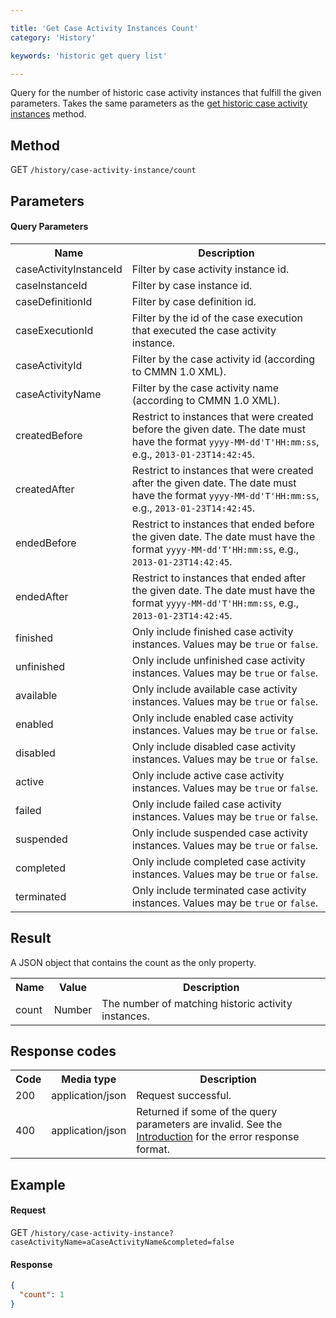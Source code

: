```yaml
---

title: 'Get Case Activity Instances Count'
category: 'History'

keywords: 'historic get query list'

---
```


Query for the number of historic case activity instances that fulfill the given parameters.  Takes
the same parameters as the [get historic case activity
instances](ref:#history-get-case-activity-instances-historic) method.


Method
------

GET `/history/case-activity-instance/count`

Parameters
----------

#### Query Parameters

<table class="table table-striped">
  <tr>
    <th>Name</th>
    <th>Description</th>
  </tr>
  <tr>
    <td>caseActivityInstanceId</td>
    <td>Filter by case activity instance id.</td>
  </tr>
  <tr>
    <td>caseInstanceId</td>
    <td>Filter by case instance id.</td>
  </tr>
  <tr>
    <td>caseDefinitionId</td>
    <td>Filter by case definition id.</td>
  </tr>
  <tr>
    <td>caseExecutionId</td>
    <td>Filter by the id of the case execution that executed the case activity instance.</td>
  </tr>
  <tr>
    <td>caseActivityId</td>
    <td>Filter by the case activity id (according to CMMN 1.0 XML).</td>
  </tr>
  <tr>
    <td>caseActivityName</td>
    <td>Filter by the case activity name (according to CMMN 1.0 XML).</td>
  </tr>
  <tr>
    <td>createdBefore</td>
    <td>Restrict to instances that were created before the given date. The date must have the format <code>yyyy-MM-dd'T'HH:mm:ss</code>, e.g., <code>2013-01-23T14:42:45</code>.</td>
  </tr>
  <tr>
    <td>createdAfter</td>
    <td>Restrict to instances that were created after the given date. The date must have the format <code>yyyy-MM-dd'T'HH:mm:ss</code>, e.g., <code>2013-01-23T14:42:45</code>.</td>
  </tr>
  <tr>
    <td>endedBefore</td>
    <td>Restrict to instances that ended before the given date. The date must have the format <code>yyyy-MM-dd'T'HH:mm:ss</code>, e.g., <code>2013-01-23T14:42:45</code>.</td>
  </tr>
  <tr>
    <td>endedAfter</td>
    <td>Restrict to instances that ended after the given date. The date must have the format <code>yyyy-MM-dd'T'HH:mm:ss</code>, e.g., <code>2013-01-23T14:42:45</code>.</td>
  </tr>
  <tr>
    <td>finished</td>
    <td>Only include finished case activity instances. Values may be <code>true</code> or <code>false</code>.</td>
  </tr>
  <tr>
    <td>unfinished</td>
    <td>Only include unfinished case activity instances. Values may be <code>true</code> or <code>false</code>.</td>
  </tr>
  <tr>
    <td>available</td>
    <td>Only include available case activity instances. Values may be <code>true</code> or <code>false</code>.</td>
  </tr>
  <tr>
    <td>enabled</td>
    <td>Only include enabled case activity instances. Values may be <code>true</code> or <code>false</code>.</td>
  </tr>
  <tr>
    <td>disabled</td>
    <td>Only include disabled case activity instances. Values may be <code>true</code> or <code>false</code>.</td>
  </tr>
  <tr>
    <td>active</td>
    <td>Only include active case activity instances. Values may be <code>true</code> or <code>false</code>.</td>
  </tr>
  <tr>
    <td>failed</td>
    <td>Only include failed case activity instances. Values may be <code>true</code> or <code>false</code>.</td>
  </tr>
  <tr>
    <td>suspended</td>
    <td>Only include suspended case activity instances. Values may be <code>true</code> or <code>false</code>.</td>
  </tr>
  <tr>
    <td>completed</td>
    <td>Only include completed case activity instances. Values may be <code>true</code> or <code>false</code>.</td>
  </tr>
  <tr>
    <td>terminated</td>
    <td>Only include terminated case activity instances. Values may be <code>true</code> or <code>false</code>.</td>
  </tr>
</table>


Result
------

A JSON object that contains the count as the only property.

<table class="table table-striped">
  <tr>
    <th>Name</th>
    <th>Value</th>
    <th>Description</th>
  </tr>
  <tr>
    <td>count</td>
    <td>Number</td>
    <td>The number of matching historic activity instances.</td>
  </tr>
</table>


Response codes
--------------

<table class="table table-striped">
  <tr>
    <th>Code</th>
    <th>Media type</th>
    <th>Description</th>
  </tr>
  <tr>
    <td>200</td>
    <td>application/json</td>
    <td>Request successful.</td>
  </tr>
  <tr>
    <td>400</td>
    <td>application/json</td>
    <td>Returned if some of the query parameters are invalid. See the <a href="ref:#overview-introduction">Introduction</a> for the error response format.</td>
  </tr>
  </tr>
</table>


Example
-------

#### Request

GET `/history/case-activity-instance?caseActivityName=aCaseActivityName&completed=false`

#### Response

```json
{
  "count": 1
}
```
